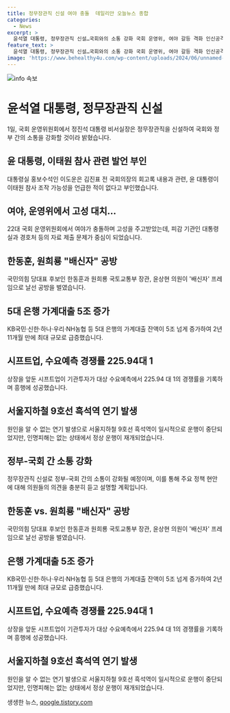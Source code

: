 ```yaml
---
title: 정무장관직 신설 여야 충돌  데일리안 오늘뉴스 종합
categories:
  - News
excerpt: >
  윤석열 대통령, 정무장관직 신설…국회와의 소통 강화 국회 운영위, 여야 갈등 격화 인신공격과 마타도어 윤 대통령, 이태원참사 조작설 부인 5대은행 가계대출 5조 증가, 주택담보대출 주도 시프트업 수요예측 경쟁률 225.94 대 1, 공모가 6만원 9호선 흑석역 연기 발생, 운행 중단 후 정상운행
feature_text: >
  윤석열 대통령, 정무장관직 신설…국회와의 소통 강화 국회 운영위, 여야 갈등 격화 인신공격과 마타도어 윤 대통령, 이태원참사 조작설 부인 5대은행 가계대출 5조 증가, 주택담보대출 주도 시프트업 수요예측 경쟁률 225.94 대 1, 공모가 6만원 9호선 흑석역 연기 발생, 운행 중단 후 정상운행
image: 'https://www.behealthy4u.com/wp-content/uploads/2024/06/unnamed-file.png'
---
```


<p><img src="https://www.behealthy4u.com/wp-content/uploads/2024/06/unnamed-file.png" alt="info 속보" /></p>

<h1 data-ke-size="size26">윤석열 대통령, 정무장관직 신설</h1>

<p data-ke-size="size16">1일, 국회 운영위원회에서 정진석 대통령 비서실장은 정무장관직을 신설하여 국회와 정부 간의 소통을 강화할 것이라 밝혔습니다.</p>

<h2 data-ke-size="size24">윤 대통령, 이태원 참사 관련 발언 부인</h2>

<p data-ke-size="size16">대통령실 홍보수석인 이도운은 김진표 전 국회의장의 회고록 내용과 관련, 윤 대통령이 이태원 참사 조작 가능성을 언급한 적이 없다고 부인했습니다.</p>

<h2 data-ke-size="size24">여야, 운영위에서 고성 대치...</h2>

<p data-ke-size="size16">22대 국회 운영위원회에서 여야가 충돌하며 고성을 주고받았는데, 피감 기관인 대통령실과 경호처 등의 자료 제출 문제가 중심이 되었습니다.</p>

<h2 data-ke-size="size24">한동훈, 원희룡 "배신자" 공방</h2>

<p data-ke-size="size16">국민의힘 당대표 후보인 한동훈과 원희룡 국토교통부 장관, 윤상현 의원이 '배신자' 프레임으로 날선 공방을 벌였습니다.</p>

<h2 data-ke-size="size24">5대 은행 가계대출 5조 증가</h2>

<p data-ke-size="size16">KB국민·신한·하나·우리·NH농협 등 5대 은행의 가계대출 잔액이 5조 넘게 증가하여 2년 11개월 만에 최대 규모로 급증했습니다.</p>

<h2 data-ke-size="size24">시프트업, 수요예측 경쟁률 225.94대 1</h2>

<p data-ke-size="size16">상장을 앞둔 시프트업이 기관투자가 대상 수요예측에서 225.94 대 1의 경쟁률을 기록하며 흥행에 성공했습니다.</p>

<h2 data-ke-size="size24">서울지하철 9호선 흑석역 연기 발생</h2>

<p data-ke-size="size16">원인을 알 수 없는 연기 발생으로 서울지하철 9호선 흑석역이 일시적으로 운행이 중단되었지만, 인명피해는 없는 상태에서 정상 운행이 재개되었습니다.</p>

<h2 data-ke-size="size24">정부-국회 간 소통 강화</h2>

<p data-ke-size="size16">정무장관직 신설로 정부-국회 간의 소통이 강화될 예정이며, 이를 통해 주요 정책 현안에 대해 의원들의 의견을 충분히 듣고 설명할 계획입니다.</p>

<h2 data-ke-size="size24">한동훈 vs. 원희룡 "배신자" 공방</h2>

<p data-ke-size="size16">국민의힘 당대표 후보인 한동훈과 원희룡 국토교통부 장관, 윤상현 의원이 '배신자' 프레임으로 날선 공방을 벌였습니다.</p>

<h2 data-ke-size="size24">은행 가계대출 5조 증가</h2>

<p data-ke-size="size16">KB국민·신한·하나·우리·NH농협 등 5대 은행의 가계대출 잔액이 5조 넘게 증가하여 2년 11개월 만에 최대 규모로 급증했습니다.</p>

<h2 data-ke-size="size24">시프트업, 수요예측 경쟁률 225.94대 1</h2>

<p data-ke-size="size16">상장을 앞둔 시프트업이 기관투자가 대상 수요예측에서 225.94 대 1의 경쟁률을 기록하며 흥행에 성공했습니다.</p>

<h2 data-ke-size="size24">서울지하철 9호선 흑석역 연기 발생</h2>

<p data-ke-size="size16">원인을 알 수 없는 연기 발생으로 서울지하철 9호선 흑석역이 일시적으로 운행이 중단되었지만, 인명피해는 없는 상태에서 정상 운행이 재개되었습니다.</p>
생생한 뉴스, <a href="https://qoogle.tistory.com" rel="dofollow">qoogle.tistory.com</a>


